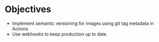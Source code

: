 # Objectives
* Implement semantic versioning for images using git tag metadata in Actions
* Use webhooks to keep production up to date
